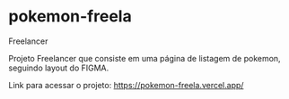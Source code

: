 # pokemon-freela
Freelancer

Projeto Freelancer que consiste em uma página de listagem de pokemon, seguindo layout do FIGMA.

Link para acessar o projeto: https://pokemon-freela.vercel.app/


